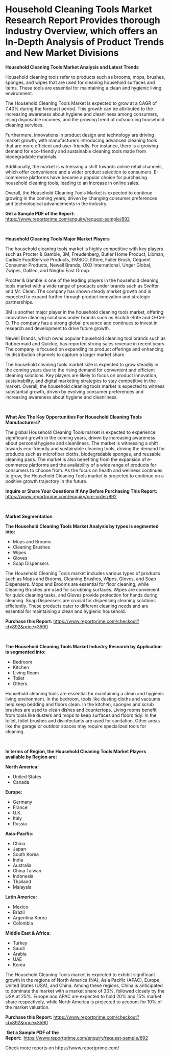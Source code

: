<p><h1>Household Cleaning Tools Market Research Report Provides thorough Industry Overview, which offers an In-Depth Analysis of Product Trends and New Market Divisions</h1></p><p><strong>Household Cleaning Tools Market Analysis and Latest Trends</strong></p>
<p><p>Household cleaning tools refer to products such as brooms, mops, brushes, sponges, and wipes that are used for cleaning household surfaces and items. These tools are essential for maintaining a clean and hygienic living environment.</p><p>The Household Cleaning Tools Market is expected to grow at a CAGR of 7.40% during the forecast period. This growth can be attributed to the increasing awareness about hygiene and cleanliness among consumers, rising disposable incomes, and the growing trend of outsourcing household cleaning services.</p><p>Furthermore, innovations in product design and technology are driving market growth, with manufacturers introducing advanced cleaning tools that are more efficient and user-friendly. For instance, there is a growing demand for eco-friendly and sustainable cleaning tools made from biodegradable materials.</p><p>Additionally, the market is witnessing a shift towards online retail channels, which offer convenience and a wider product selection to consumers. E-commerce platforms have become a popular choice for purchasing household cleaning tools, leading to an increase in online sales.</p><p>Overall, the Household Cleaning Tools Market is expected to continue growing in the coming years, driven by changing consumer preferences and technological advancements in the industry.</p></p>
<p><strong>Get a Sample PDF of the Report:&nbsp;</strong> <a href="https://www.reportprime.com/enquiry/request-sample/892">https://www.reportprime.com/enquiry/request-sample/892</a></p>
<p>&nbsp;</p>
<p><strong>Household Cleaning Tools Major Market Players</strong></p>
<p><p>The household cleaning tools market is highly competitive with key players such as Procter & Gamble, 3M, Freudenberg, Butler Home Product, Libman, Carlisle FoodService Products, EMSCO, Ettore, Fuller Brush, Cequent Consumer Products, Newell Brands, OXO International, Unger Global, Zwipes, Galileo, and Ningbo East Group. </p><p>Procter & Gamble is one of the leading players in the household cleaning tools market with a wide range of products under brands such as Swiffer and Mr. Clean. The company has shown steady market growth and is expected to expand further through product innovation and strategic partnerships.</p><p>3M is another major player in the household cleaning tools market, offering innovative cleaning solutions under brands such as Scotch-Brite and O-Cel-O. The company has a strong global presence and continues to invest in research and development to drive future growth.</p><p>Newell Brands, which owns popular household cleaning tool brands such as Rubbermaid and Quickie, has reported strong sales revenue in recent years. The company is focused on expanding its product offerings and enhancing its distribution channels to capture a larger market share.</p><p>The household cleaning tools market size is expected to grow steadily in the coming years due to the rising demand for convenient and efficient cleaning solutions. Key players are likely to focus on product innovation, sustainability, and digital marketing strategies to stay competitive in the market. Overall, the household cleaning tools market is expected to witness substantial growth, driven by evolving consumer preferences and increasing awareness about hygiene and cleanliness.</p></p>
<p>&nbsp;</p>
<p><strong>What Are The Key Opportunities For Household Cleaning Tools Manufacturers?</strong></p>
<p><p>The global Household Cleaning Tools market is expected to experience significant growth in the coming years, driven by increasing awareness about personal hygiene and cleanliness. The market is witnessing a shift towards eco-friendly and sustainable cleaning tools, driving the demand for products such as microfiber cloths, biodegradable sponges, and reusable cleaning pads. The market is also benefiting from the expansion of e-commerce platforms and the availability of a wide range of products for consumers to choose from. As the focus on health and wellness continues to grow, the Household Cleaning Tools market is projected to continue on a positive growth trajectory in the future.</p></p>
<p><strong>Inquire or Share Your Questions If Any Before Purchasing This Report:</strong> <a href="https://www.reportprime.com/enquiry/pre-order/892">https://www.reportprime.com/enquiry/pre-order/892</a></p>
<p>&nbsp;</p>
<p><strong>Market Segmentation</strong></p>
<p><strong>The Household Cleaning Tools Market Analysis by types is segmented into:</strong></p>
<p><ul><li>Mops and Brooms</li><li>Cleaning Brushes</li><li>Wipes</li><li>Gloves</li><li>Soap Dispensers</li></ul></p>
<p><p>The Household Cleaning Tools market includes various types of products such as Mops and Brooms, Cleaning Brushes, Wipes, Gloves, and Soap Dispensers. Mops and Brooms are essential for floor cleaning, while Cleaning Brushes are used for scrubbing surfaces. Wipes are convenient for quick cleaning tasks, and Gloves provide protection for hands during cleaning. Soap Dispensers are crucial for dispensing cleaning solutions efficiently. These products cater to different cleaning needs and are essential for maintaining a clean and hygienic household.</p></p>
<p><strong>Purchase this Report:&nbsp;</strong><a href="https://www.reportprime.com/checkout?id=892&price=3590">https://www.reportprime.com/checkout?id=892&price=3590</a></p>
<p>&nbsp;</p>
<p><strong>The Household Cleaning Tools Market Industry Research by Application is segmented into:</strong></p>
<p><ul><li>Bedroom</li><li>Kitchen</li><li>Living Room</li><li>Toilet</li><li>Others</li></ul></p>
<p><p>Household cleaning tools are essential for maintaining a clean and hygienic living environment. In the bedroom, tools like dusting cloths and vacuums help keep bedding and floors clean. In the kitchen, sponges and scrub brushes are used to clean dishes and countertops. Living rooms benefit from tools like dusters and mops to keep surfaces and floors tidy. In the toilet, toilet brushes and disinfectants are used for sanitation. Other areas like the garage or outdoor spaces may require specialized tools for cleaning.</p></p>
<p>&nbsp;</p>
<p><strong>In terms of Region, the Household Cleaning Tools Market Players available by Region are:</strong></p>
<p>
    <p> <strong> North America: </strong>
        <ul>
            <li>United States</li>
            <li>Canada</li>
        </ul>
        </p> 
    <p> <strong> Europe: </strong>
        <ul>
            <li>Germany</li>
            <li>France</li>
            <li>U.K.</li>
            <li>Italy</li>
            <li>Russia</li>
        </ul>
        </p> 
    <p> <strong> Asia-Pacific: </strong>
        <ul>
            <li>China</li>
            <li>Japan</li>
            <li>South Korea</li>
            <li>India</li>
            <li>Australia</li>
            <li>China Taiwan</li>
            <li>Indonesia</li>
            <li>Thailand</li>
            <li>Malaysia</li>
        </ul>
        </p> 
    <p> <strong> Latin America: </strong>
        <ul>
            <li>Mexico</li>
            <li>Brazil</li>
            <li>Argentina Korea</li>
            <li>Colombia</li>
        </ul>
        </p> 
    <p> <strong> Middle East & Africa: </strong>
        <ul>
            <li>Turkey</li>
            <li>Saudi</li>
            <li>Arabia</li>
            <li>UAE</li>
            <li>Korea</li>
        </ul>
    </p>
    </p>
<p><p>The Household Cleaning Tools market is expected to exhibit significant growth in the regions of North America (NA), Asia Pacific (APAC), Europe, United States (USA), and China. Among these regions, China is anticipated to dominate the market with a market share of 30%, followed closely by the USA at 25%. Europe and APAC are expected to hold 20% and 15% market share respectively, while North America is projected to account for 10% of the market valuation.</p></p>
<p><strong>Purchase this Report: </strong><a href="https://www.reportprime.com/checkout?id=892&price=3590">https://www.reportprime.com/checkout?id=892&price=3590</a></p>
<p>&nbsp;<strong>Get a Sample PDF of the Report:&nbsp;&nbsp;</strong><a href="https://www.reportprime.com/enquiry/request-sample/892">https://www.reportprime.com/enquiry/request-sample/892</a></p>
<p><strong></strong></p>
<p>Check more reports on https://www.reportprime.com/</p>